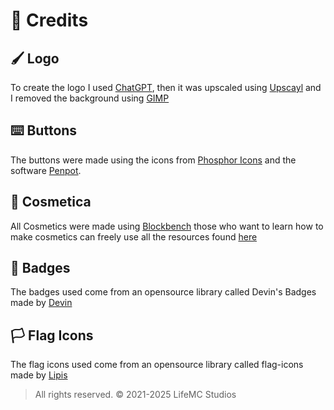 # 📃 Credits

## 🖌️ Logo

To create the logo I used [ChatGPT](https://chatgpt.com/), then it was upscaled using [Upscayl](https://upscayl.org/) and I removed the background using [GIMP](https://www.gimp.org/)

## ⌨️ Buttons

The buttons were made using the icons from [Phosphor Icons](https://phosphoricons.com/) and the software [Penpot](https://github.com/penpot/penpot).

## 🎨 Cosmetica

All Cosmetics were made using [Blockbench](https://www.blockbench.net/) those who want to learn how to make cosmetics can freely use all the resources found [here](https://github.com/LifeMC-Studios/LifeMC/tree/main/assets/images/cosmetica)

## 🏅 Badges

The badges used come from an opensource library called Devin's Badges made by [Devin](https://github.com/intergrav/devins-badges)

## 🏳️ Flag Icons

The flag icons used come from an opensource library called flag-icons made by [Lipis](https://github.com/lipis/flag-icons)

> All rights reserved. © 2021-2025 LifeMC Studios
